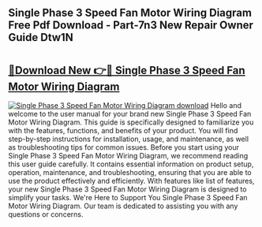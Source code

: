 ## Single Phase 3 Speed Fan Motor Wiring Diagram Free Pdf Download - Part-7n3 New Repair Owner Guide Dtw1N

# <h2><a href="http://dfjuk2j.blite.top/?on=Single+Phase+3+Speed+Fan+Motor+Wiring+Diagram">🔗Download New 👉🔴 Single Phase 3 Speed Fan Motor Wiring Diagram</a></h2>

[![Single Phase 3 Speed Fan Motor Wiring Diagram download](https://i.imgur.com/lujVjoI.png)](http://dfjuk2j.blite.top/?on=Single+Phase+3+Speed+Fan+Motor+Wiring+Diagram)
Hello and welcome to the user manual for your brand new Single Phase 3 Speed Fan Motor Wiring Diagram. This guide is specifically designed to familiarize you with the features, functions, and benefits of your product. You will find step-by-step instructions for installation, usage, and maintenance, as well as troubleshooting tips for common issues. Before you start using your Single Phase 3 Speed Fan Motor Wiring Diagram, we recommend reading this user guide carefully. It contains essential information on product setup, operation, maintenance, and troubleshooting, ensuring that you are able to use the product effectively and efficiently. With features like list of features, your new Single Phase 3 Speed Fan Motor Wiring Diagram is designed to simplify your tasks. We're Here to Support You Single Phase 3 Speed Fan Motor Wiring Diagram. Our team is dedicated to assisting you with any questions or concerns.
